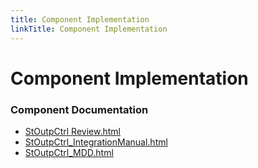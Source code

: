 ```yaml
---
title: Component Implementation
linkTitle: Component Implementation
---
```


# Component Implementation
### Component Documentation

- [StOutpCtrl Review.html](doc/StOutpCtrl%20Review.html)
- [StOutpCtrl_IntegrationManual.html](doc/StOutpCtrl_IntegrationManual.html)
- [StOutpCtrl_MDD.html](doc/StOutpCtrl_MDD.html)

